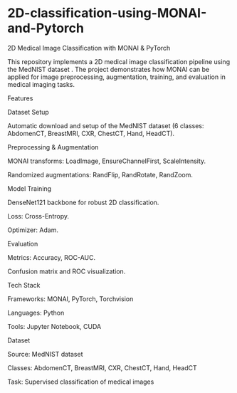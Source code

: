 # 2D-classification-using-MONAI-and-Pytorch

2D Medical Image Classification with MONAI & PyTorch

This repository implements a 2D medical image classification pipeline using the MedNIST dataset
. The project demonstrates how MONAI can be applied for image preprocessing, augmentation, training, and evaluation in medical imaging tasks.

Features

Dataset Setup

Automatic download and setup of the MedNIST dataset (6 classes: AbdomenCT, BreastMRI, CXR, ChestCT, Hand, HeadCT).

Preprocessing & Augmentation

MONAI transforms: LoadImage, EnsureChannelFirst, ScaleIntensity.

Randomized augmentations: RandFlip, RandRotate, RandZoom.

Model Training

DenseNet121 backbone for robust 2D classification.

Loss: Cross-Entropy.

Optimizer: Adam.

Evaluation

Metrics: Accuracy, ROC-AUC.

Confusion matrix and ROC visualization.

Tech Stack

Frameworks: MONAI, PyTorch, Torchvision

Languages: Python

Tools: Jupyter Notebook, CUDA

Dataset

Source: MedNIST dataset

Classes: AbdomenCT, BreastMRI, CXR, ChestCT, Hand, HeadCT

Task: Supervised classification of medical images
